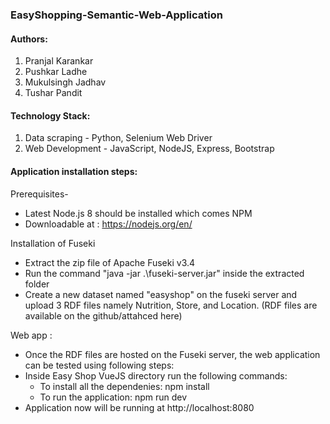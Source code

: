 ### EasyShopping-Semantic-Web-Application


#### Authors:
1. Pranjal Karankar
2. Pushkar Ladhe
3. Mukulsingh Jadhav
4. Tushar Pandit

#### Technology Stack:
1. Data scraping - Python, Selenium Web Driver
2. Web Development - JavaScript, NodeJS, Express, Bootstrap

#### Application installation steps:

Prerequisites-
- Latest Node.js 8 should be installed which comes NPM
- Downloadable at :	https://nodejs.org/en/

Installation of Fuseki
- Extract the zip file of Apache Fuseki v3.4
- Run the command "java -jar .\fuseki-server.jar" inside the extracted folder
- Create a new dataset named "easyshop" on the fuseki server and upload 3 RDF files
namely Nutrition, Store, and Location. (RDF files are available on the github/attahced here)

Web app :
- Once the RDF files are hosted on the Fuseki server, the web application can be tested using following steps:
- Inside Easy Shop VueJS directory run the following commands:
 	- To install all the dependenies: npm install
	- To run the application: npm run dev
- Application now will be running at http://localhost:8080
